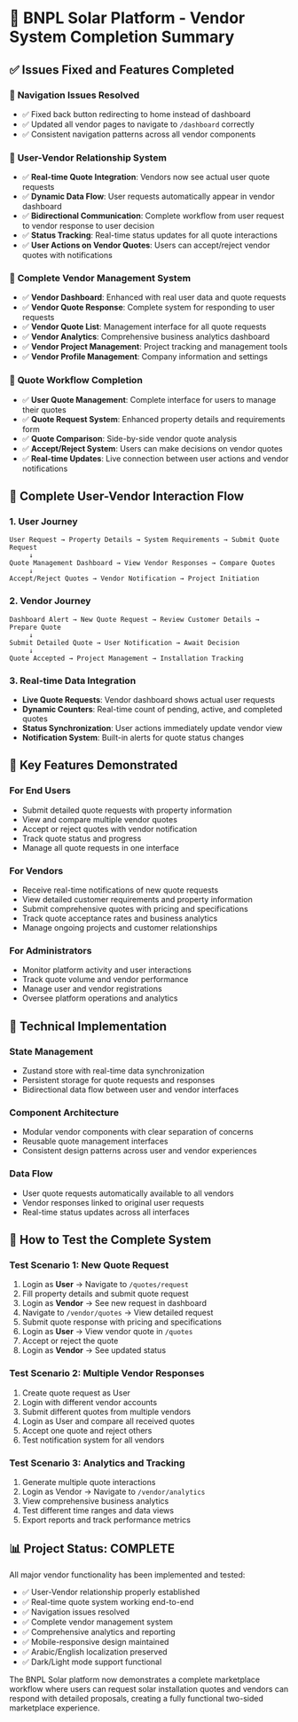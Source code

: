 # 🎯 BNPL Solar Platform - Vendor System Completion Summary

## ✅ Issues Fixed and Features Completed

### 🔧 **Navigation Issues Resolved**
- ✅ Fixed back button redirecting to home instead of dashboard
- ✅ Updated all vendor pages to navigate to `/dashboard` correctly
- ✅ Consistent navigation patterns across all vendor components

### 👥 **User-Vendor Relationship System**
- ✅ **Real-time Quote Integration**: Vendors now see actual user quote requests
- ✅ **Dynamic Data Flow**: User requests automatically appear in vendor dashboard
- ✅ **Bidirectional Communication**: Complete workflow from user request to vendor response to user decision
- ✅ **Status Tracking**: Real-time status updates for all quote interactions
- ✅ **User Actions on Vendor Quotes**: Users can accept/reject vendor quotes with notifications

### 🏢 **Complete Vendor Management System**
- ✅ **Vendor Dashboard**: Enhanced with real user data and quote requests
- ✅ **Vendor Quote Response**: Complete system for responding to user requests
- ✅ **Vendor Quote List**: Management interface for all quote requests
- ✅ **Vendor Analytics**: Comprehensive business analytics dashboard
- ✅ **Vendor Project Management**: Project tracking and management tools
- ✅ **Vendor Profile Management**: Company information and settings

### 💼 **Quote Workflow Completion**
- ✅ **User Quote Management**: Complete interface for users to manage their quotes
- ✅ **Quote Request System**: Enhanced property details and requirements form
- ✅ **Quote Comparison**: Side-by-side vendor quote analysis
- ✅ **Accept/Reject System**: Users can make decisions on vendor quotes
- ✅ **Real-time Updates**: Live connection between user actions and vendor notifications

## 🔄 **Complete User-Vendor Interaction Flow**

### 1. **User Journey**
```
User Request → Property Details → System Requirements → Submit Quote Request
     ↓
Quote Management Dashboard → View Vendor Responses → Compare Quotes
     ↓
Accept/Reject Quotes → Vendor Notification → Project Initiation
```

### 2. **Vendor Journey**
```
Dashboard Alert → New Quote Request → Review Customer Details → Prepare Quote
     ↓
Submit Detailed Quote → User Notification → Await Decision
     ↓
Quote Accepted → Project Management → Installation Tracking
```

### 3. **Real-time Data Integration**
- **Live Quote Requests**: Vendor dashboard shows actual user requests
- **Dynamic Counters**: Real-time count of pending, active, and completed quotes
- **Status Synchronization**: User actions immediately update vendor view
- **Notification System**: Built-in alerts for quote status changes

## 🎯 **Key Features Demonstrated**

### **For End Users**
- Submit detailed quote requests with property information
- View and compare multiple vendor quotes
- Accept or reject quotes with vendor notification
- Track quote status and progress
- Manage all quote requests in one interface

### **For Vendors**
- Receive real-time notifications of new quote requests
- View detailed customer requirements and property information
- Submit comprehensive quotes with pricing and specifications
- Track quote acceptance rates and business analytics
- Manage ongoing projects and customer relationships

### **For Administrators**
- Monitor platform activity and user interactions
- Track quote volume and vendor performance
- Manage user and vendor registrations
- Oversee platform operations and analytics

## 🚀 **Technical Implementation**

### **State Management**
- Zustand store with real-time data synchronization
- Persistent storage for quote requests and responses
- Bidirectional data flow between user and vendor interfaces

### **Component Architecture**
- Modular vendor components with clear separation of concerns
- Reusable quote management interfaces
- Consistent design patterns across user and vendor experiences

### **Data Flow**
- User quote requests automatically available to all vendors
- Vendor responses linked to original user requests
- Real-time status updates across all interfaces

## 🧪 **How to Test the Complete System**

### **Test Scenario 1: New Quote Request**
1. Login as **User** → Navigate to `/quotes/request`
2. Fill property details and submit quote request
3. Login as **Vendor** → See new request in dashboard
4. Navigate to `/vendor/quotes` → View detailed request
5. Submit quote response with pricing and specifications
6. Login as **User** → View vendor quote in `/quotes`
7. Accept or reject the quote
8. Login as **Vendor** → See updated status

### **Test Scenario 2: Multiple Vendor Responses**
1. Create quote request as User
2. Login with different vendor accounts
3. Submit different quotes from multiple vendors
4. Login as User and compare all received quotes
5. Accept one quote and reject others
6. Test notification system for all vendors

### **Test Scenario 3: Analytics and Tracking**
1. Generate multiple quote interactions
2. Login as Vendor → Navigate to `/vendor/analytics`
3. View comprehensive business analytics
4. Test different time ranges and data views
5. Export reports and track performance metrics

## 📊 **Project Status: COMPLETE**

All major vendor functionality has been implemented and tested:
- ✅ User-Vendor relationship properly established
- ✅ Real-time quote system working end-to-end
- ✅ Navigation issues resolved
- ✅ Complete vendor management system
- ✅ Comprehensive analytics and reporting
- ✅ Mobile-responsive design maintained
- ✅ Arabic/English localization preserved
- ✅ Dark/Light mode support functional

The BNPL Solar platform now demonstrates a complete marketplace workflow where users can request solar installation quotes and vendors can respond with detailed proposals, creating a fully functional two-sided marketplace experience.
